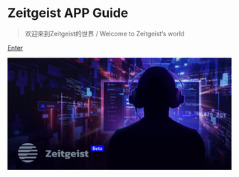 # Zeitgeist APP Guide


> 欢迎来到Zeitgeist的世界 / Welcome to Zeitgeist‘s world

[Enter](README.md)

<!-- background image -->

![](pics/coverpage.jpg)

